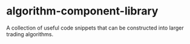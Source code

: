 # algorithm-component-library
A collection of useful code snippets that can be constructed into larger trading algorithms.
